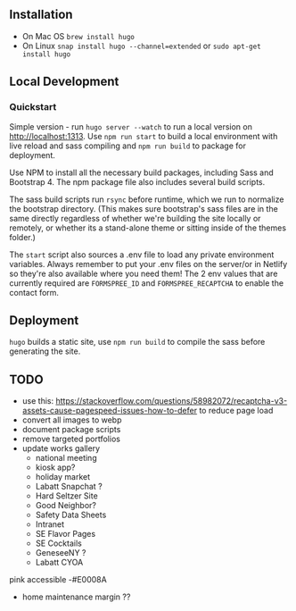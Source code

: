 ## Installation
* On Mac OS `brew install hugo`
* On Linux `snap install hugo --channel=extended` or `sudo apt-get install hugo`


## Local Development
### Quickstart
Simple version - run `hugo server --watch` to run a local version on [http://localhost:1313](http://localhost:1313). Use `npm run start` to build a local environment with live reload and sass compiling and `npm run build` to package for deployment.

Use NPM to install all the necessary build packages, including Sass and Bootstrap 4. The npm package file also includes several build scripts. 

The sass build scripts run `rsync` before runtime, which we run to normalize the bootstrap directory. (This makes sure bootstrap's sass files are in the same directly regardless of whether we're building the site locally or remotely, or whether its a stand-alone theme or sitting inside of the themes folder.)

The `start` script also sources a .env file to load any private environment variables. Always remember to put your .env files on the server/or in Netlify so they're also available where you need them! The 2 env values that are currently required are `FORMSPREE_ID` and `FORMSPREE_RECAPTCHA` to enable the contact form.


## Deployment
`hugo` builds a static site, use  `npm run build` to compile the sass before generating the site. 

## TODO
* use this: https://stackoverflow.com/questions/58982072/recaptcha-v3-assets-cause-pagespeed-issues-how-to-defer to reduce page load
* convert all images to webp
* document package scripts
* remove targeted portfolios
* update works gallery
    * national meeting
    * kiosk app?
    * holiday market
    * Labatt Snapchat ?
    * Hard Seltzer Site
    * Good Neighbor?
    * Safety Data Sheets
    * Intranet
    * SE Flavor Pages
    * SE Cocktails
    * GeneseeNY ?
    * Labatt CYOA
    
pink accessible -#E0008A

- home maintenance margin ??